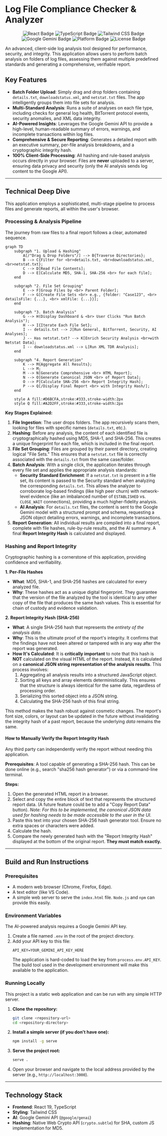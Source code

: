 
# Log File Compliance Checker & Analyzer

<p align="center">
  <img src="https://img.shields.io/badge/React-20232A?style=for-the-badge&logo=react&logoColor=61DAFB" alt="React Badge"/>
  <img src="https://img.shields.io/badge/TypeScript-007ACC?style=for-the-badge&logo=typescript&logoColor=white" alt="TypeScript Badge"/>
  <img src="https://img.shields.io/badge/Tailwind_CSS-38B2AC?style=for-the-badge&logo=tailwind-css&logoColor=white" alt="Tailwind CSS Badge"/>
  <img src="https://img.shields.io/badge/Google_Gemini-8E75B1?style=for-the-badge&logo=google-gemini&logoColor=white" alt="Google Gemini Badge"/>
  <img src="https://img.shields.io/badge/Platform-Web%2FBrowser-blue?style=for-the-badge" alt="Platform Badge"/>
  <img src="https://img.shields.io/badge/License-MIT-green.svg?style=for-the-badge" alt="License Badge"/>
</p>

An advanced, client-side log analysis tool designed for performance, security, and integrity. This application allows users to perform batch analysis on folders of log files, assessing them against multiple predefined standards and generating a comprehensive, verifiable report.

## Key Features

- **Batch Folder Upload**: Simply drag and drop folders containing `details.txt`, `downloadstatus.xml`, and `netstat.txt` files. The app intelligently groups them into file sets for analysis.
- **Multi-Standard Analysis**: Runs a suite of analyses on each file type, including checks for general log health, BitTorrent protocol events, security anomalies, and XML data integrity.
- **AI-Powered Insights**: Leverages the Google Gemini API to provide a high-level, human-readable summary of errors, warnings, and incomplete transactions within log files.
- **Comprehensive & Secure Reporting**: Generates a detailed report with an executive summary, per-file analysis breakdowns, and a cryptographic integrity hash.
- **100% Client-Side Processing**: All hashing and rule-based analysis occurs directly in your browser. Files are **never** uploaded to a server, ensuring data privacy and security (only the AI analysis sends log content to the Google API).

---

## Technical Deep Dive

This application employs a sophisticated, multi-stage pipeline to process files and generate reports, all within the user's browser.

### Processing & Analysis Pipeline

The journey from raw files to a final report follows a clear, automated sequence.

```mermaid
graph TD
    subgraph "1. Upload & Hashing"
        A[/"Drag & Drop Folders"/] --> B{Traverse Directories};
        B --> C{Filter for <br>details.txt, <br>downloadstatus.xml, <br>netstat.txt};
        C --> D[Read File Contents];
        D --> E[Calculate MD5, SHA-1, SHA-256 <br> for each file];
    end

    subgraph "2. File Set Grouping"
        E --> F[Group Files by <br> Parent Folder];
        F --> G[Create File Sets <br> e.g., {folder: "Case123", <br> detailsFile: {...}, <br> xmlFile: {...}}];
    end

    subgraph "3. Batch Analysis"
        G --> H(Display Dashboard & <br> User Clicks "Run Batch Analysis");
        H --> I{Iterate Each File Set};
        I -- details.txt --> J[Run General, BitTorrent, Security, AI Analyses];
        J -- Has netstat.txt? --> K[Enrich Security Analysis <br>with Netstat Data];
        I -- downloadstatus.xml --> L[Run XML TDR Analysis];
    end

    subgraph "4. Report Generation"
        K --> M{Aggregate All Results};
        L --> M;
        M --> N[Generate Comprehensive <br> HTML Report];
        N --> O[Generate Canonical JSON <br> of Report Data];
        O --> P[Calculate SHA-256 <br> Report Integrity Hash];
        P --> Q[/Display Final Report <br> with Integrity Hash/];
    end

    style A fill:#D6BCFA,stroke:#333,stroke-width:2px
    style Q fill:#A2D2FF,stroke:#333,stroke-width:2px
```

**Key Stages Explained:**

1.  **File Ingestion**: The user drops folders. The app recursively scans them, looking for files with specific names (`details.txt`, etc.).
2.  **Hashing**: Before any analysis, the content of each identified file is cryptographically hashed using MD5, SHA-1, and SHA-256. This creates a unique fingerprint for each file, which is included in the final report.
3.  **File Set Grouping**: Files are grouped by their parent directory, creating logical "File Sets." This ensures that a `netstat.txt` file is correctly associated with the `details.txt` from the same case/folder.
4.  **Batch Analysis**: With a single click, the application iterates through every file set and applies the appropriate analysis standards:
    - **Security Standard Enrichment**: If a `netstat.txt` is present in a file set, its content is passed to the Security standard when analyzing the corresponding `details.txt`. This allows the analyzer to corroborate log-based findings (like high peer churn) with network-level evidence (like an imbalanced number of `ESTABLISHED` vs. `CLOSE_WAIT` connections), providing a much higher-fidelity analysis.
    - **AI Analysis**: For `details.txt` files, the content is sent to the Google Gemini model with a structured prompt and schema, requesting a JSON object detailing errors, warnings, and incomplete transactions.
5.  **Report Generation**: All individual results are compiled into a final report, complete with file hashes, rule-by-rule results, and the AI summary. A final **Report Integrity Hash** is calculated and displayed.

### Hashing and Report Integrity

Cryptographic hashing is a cornerstone of this application, providing confidence and verifiability.

**1. Per-File Hashes**

-   **What**: MD5, SHA-1, and SHA-256 hashes are calculated for every analyzed file.
-   **Why**: These hashes act as a unique digital fingerprint. They guarantee that the version of the file analyzed by the tool is identical to any other copy of the file that produces the same hash values. This is essential for chain of custody and evidence validation.

**2. Report Integrity Hash (SHA-256)**

-   **What**: A single SHA-256 hash that represents the *entirety of the analysis data*.
-   **Why**: This is the ultimate proof of the report's integrity. It confirms that the findings have not been altered or tampered with in any way after the report was generated.
-   **How It's Calculated**: It is **critically important** to note that this hash is **NOT** calculated on the visual HTML of the report. Instead, it is calculated on a **canonical JSON string representation of the analysis results**. This process involves:
    1.  Aggregating all analysis results into a structured JavaScript object.
    2.  Sorting all keys and array elements deterministically. This ensures that the structure is always identical for the same data, regardless of processing order.
    3.  Serializing this sorted object into a JSON string.
    4.  Calculating the SHA-256 hash of this final string.

This method makes the hash robust against cosmetic changes. The report's font size, colors, or layout can be updated in the future without invalidating the integrity hash of a past report, because the underlying *data* remains the same.

#### How to Manually Verify the Report Integrity Hash

Any third party can independently verify the report without needing this application.

**Prerequisites**: A tool capable of generating a SHA-256 hash. This can be done online (e.g., search "sha256 hash generator") or via a command-line terminal.

**Steps:**
1. Open the generated HTML report in a browser.
2. Select and copy the entire block of text that represents the structured report data. (A future feature could be to add a "Copy Report Data" button). *Note: For this to be implemented, the canonical JSON data used for hashing needs to be made accessible to the user in the UI.*
3. Paste this text into your chosen SHA-256 hash generator tool. Ensure no extra spaces or characters were added.
4. Calculate the hash.
5. Compare the newly generated hash with the "Report Integrity Hash" displayed at the bottom of the original report. **They must match exactly.**

---

## Build and Run Instructions

### Prerequisites

-   A modern web browser (Chrome, Firefox, Edge).
-   A text editor (like VS Code).
-   A simple web server to serve the `index.html` file. `Node.js` and `npm` can provide this easily.

### Environment Variables

The AI-powered analysis requires a Google Gemini API key.

1.  Create a file named `.env` in the root of the project directory.
2.  Add your API key to this file:
    ```
    API_KEY=YOUR_GEMINI_API_KEY_HERE
    ```
    The application is hard-coded to load the key from `process.env.API_KEY`. The build tool used in the development environment will make this available to the application.

### Running Locally

This project is a static web application and can be run with any simple HTTP server.

1.  **Clone the repository:**
    ```bash
    git clone <repository-url>
    cd <repository-directory>
    ```

2.  **Install a simple server (if you don't have one):**
    ```bash
    npm install -g serve
    ```

3.  **Serve the project root:**
    ```bash
    serve .
    ```

4.  Open your browser and navigate to the local address provided by the server (e.g., `http://localhost:3000`).

---

## Technology Stack

-   **Frontend**: React 19, TypeScript
-   **Styling**: Tailwind CSS
-   **AI**: Google Gemini API (`@google/genai`)
-   **Hashing**: Native Web Crypto API (`crypto.subtle`) for SHA, custom JS implementation for MD5.

